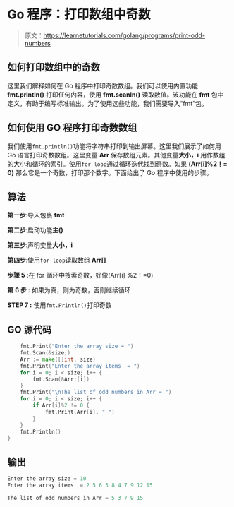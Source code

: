 # Go 程序：打印数组中奇数

> 原文：<https://learnetutorials.com/golang/programs/print-odd-numbers>

## 如何打印数组中的奇数

这里我们解释如何在 Go 程序中打印奇数数组。我们可以使用内置功能 **fmt.println()** 打印任何内容，使用 **fmt.scanln()** 读取数值。该功能在 **fmt** 包中定义，有助于编写标准输出。为了使用这些功能，我们需要导入“fmt”包。

## 如何使用 GO 程序打印奇数数组

我们使用`fmt.println()`功能将字符串打印到输出屏幕。这里我们展示了如何用 Go 语言打印奇数数组。这里变量 **Arr** 保存数组元素。其他变量**大小，i** 用作数组的大小和循环的索引。使用`for loop`通过循环迭代找到奇数。如果 **(Arr[i]%2！= 0)** 那么它是一个奇数，打印那个数字。下面给出了 Go 程序中使用的步骤。

## 算法

**第一步**:导入包裹 **fmt**

**第二步**:启动功能**主()**

**第三步**:声明变量**大小，i**

**第四步**:使用`for loop`读取数组 **Arr[]**

**步骤 5** :在 for 循环中搜索奇数，好像(Arr[i] %2！=0)

****第 6 步** :** 如果为真，则为奇数，否则继续循环

****STEP 7** :** 使用`fmt.Println()`打印奇数

## GO 源代码

```go
    fmt.Print("Enter the array size = ")
    fmt.Scan(&size;)
    Arr := make([]int, size)
    fmt.Print("Enter the array items  = ")
    for i = 0; i < size; i++ {
        fmt.Scan(&Arr;[i])
    }
    fmt.Print("\nThe list of odd numbers in Arr = ")
    for i = 0; i < size; i++ {
        if Arr[i]%2 != 0 {
            fmt.Print(Arr[i], " ")
        }
    }
    fmt.Println()
}

```

## 输出

```go
Enter the array size = 10
Enter the array items  = 2 5 6 3 8 4 7 9 12 15

The list of odd numbers in Arr = 5 3 7 9 15
```